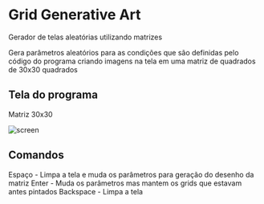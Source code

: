# Grid Generative Art

Gerador de telas aleatórias utilizando matrizes

Gera parâmetros aleatórios para as condições que são definidas pelo código do programa criando imagens na tela em uma matriz de quadrados de 30x30 quadrados

## Tela do programa

Matriz 30x30

![screen](https://user-images.githubusercontent.com/30506992/172220428-9e3a8aa8-5414-4ed5-83a9-3047d3cf1596.png)

## Comandos

Espaço - Limpa a tela e muda os parâmetros para geração do desenho da matriz
Enter - Muda os parâmetros mas mantem os grids que estavam antes pintados
Backspace - Limpa a tela
